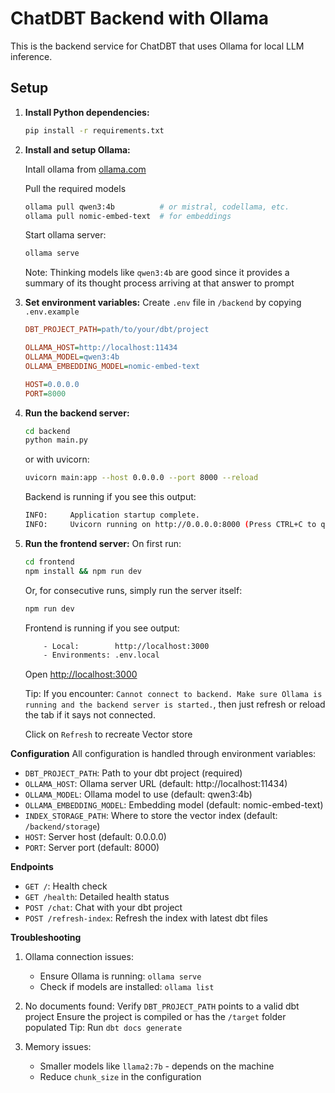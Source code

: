 # ChatDBT Backend with Ollama

This is the backend service for ChatDBT that uses Ollama for local LLM inference.

## Setup

1. **Install Python dependencies:**
   ```bash
   pip install -r requirements.txt
   ```

2. **Install and setup Ollama:**

    Intall ollama from [ollama.com](https://ollama.com/)

    Pull the required models
    ```bash
    ollama pull qwen3:4b          # or mistral, codellama, etc.
    ollama pull nomic-embed-text  # for embeddings
    ```

    Start ollama server:
    ```bash
    ollama serve
    ```

    Note: Thinking models like `qwen3:4b` are good since it provides a summary of its thought process arriving at that answer to prompt

3. **Set environment variables:**
    Create `.env` file in `/backend` by copying `.env.example`

    ```ini
    DBT_PROJECT_PATH=path/to/your/dbt/project

    OLLAMA_HOST=http://localhost:11434
    OLLAMA_MODEL=qwen3:4b
    OLLAMA_EMBEDDING_MODEL=nomic-embed-text

    HOST=0.0.0.0
    PORT=8000
    ```


4. **Run the backend server:**
    ```bash
    cd backend
    python main.py
    ```

    or with uvicorn:
    ```bash
    uvicorn main:app --host 0.0.0.0 --port 8000 --reload
    ```
    Backend is running if you see this output:
    ```bash
    INFO:     Application startup complete.
    INFO:     Uvicorn running on http://0.0.0.0:8000 (Press CTRL+C to quit)
    ```

5. **Run the frontend server:**
    On first run:
    ```bash
    cd frontend
    npm install && npm run dev
    ```

    Or, for consecutive runs, simply run the server itself:
    ```bash
    npm run dev
    ```

    Frontend is running if you see output:
    ```bash
        - Local:        http://localhost:3000
        - Environments: .env.local
    ```

    Open [http://localhost:3000](http://localhost:3000)

    Tip: 
    If you encounter: `Cannot connect to backend. Make sure Ollama is running and the backend server is started.`, then just refresh or reload the tab if it says not connected.

    Click on `Refresh` to recreate Vector store


**Configuration**
All configuration is handled through environment variables:

- `DBT_PROJECT_PATH`: Path to your dbt project (required)
- `OLLAMA_HOST`: Ollama server URL (default: http://localhost:11434)
- `OLLAMA_MODEL`: Ollama model to use (default: qwen3:4b)
- `OLLAMA_EMBEDDING_MODEL`: Embedding model (default: nomic-embed-text)
- `INDEX_STORAGE_PATH`: Where to store the vector index (default: `/backend/storage`)
- `HOST`: Server host (default: 0.0.0.0)
- `PORT`: Server port (default: 8000)

**Endpoints**

- `GET /`: Health check
- `GET /health`: Detailed health status
- `POST /chat`: Chat with your dbt project
- `POST /refresh-index`: Refresh the index with latest dbt files

**Troubleshooting**

1. Ollama connection issues:
    - Ensure Ollama is running: `ollama serve`
    - Check if models are installed: `ollama list`

2. No documents found:
    Verify `DBT_PROJECT_PATH` points to a valid dbt project
    Ensure the project is compiled or has the `/target` folder populated
    Tip: Run `dbt docs generate`

3. Memory issues:
    - Smaller models like `llama2:7b` - depends on the machine
    - Reduce `chunk_size` in the configuration